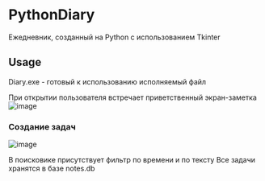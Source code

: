 # PythonDiary
Ежедневник, созданный на Python с использованием Tkinter

## Usage
Diary.exe - готовый к использованию исполняемый файл

При открытии пользователя встречает приветственный экран-заметка
![image](https://github.com/user-attachments/assets/4cde209a-a1f1-4dbc-8639-9fefdc149f24)


### Создание задач
![image](https://github.com/user-attachments/assets/ebb56c49-46e7-4a14-be60-4ffa70006b8f)

В поисковике присутствует фильтр по времени и по тексту
Все задачи хранятся в базе notes.db
